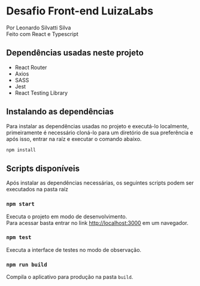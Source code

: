 # Desafio Front-end LuizaLabs
Por Leonardo Silvatti Silva \
Feito com React e Typescript

## Dependências usadas neste projeto

- React Router
- Axios
- SASS
- Jest
- React Testing Library

## Instalando as dependências

Para instalar as dependências usadas no projeto e executá-lo localmente, primeiramente é necessário cloná-lo para um diretório de sua preferência e após isso, entrar na raíz e executar o comando abaixo.

```sh
npm install
```


## Scripts disponíveis

Após instalar as dependências necessárias, os seguintes scripts podem ser executados na pasta raíz

### `npm start`

Executa o projeto em modo de desenvolvimento. \
Para acessar basta entrar no link [http://localhost:3000](http://localhost:3000) em um navegador.


### `npm test`

Executa a interface de testes no modo de observação.

### `npm run build`

Compila o aplicativo para produção na pasta `build`.